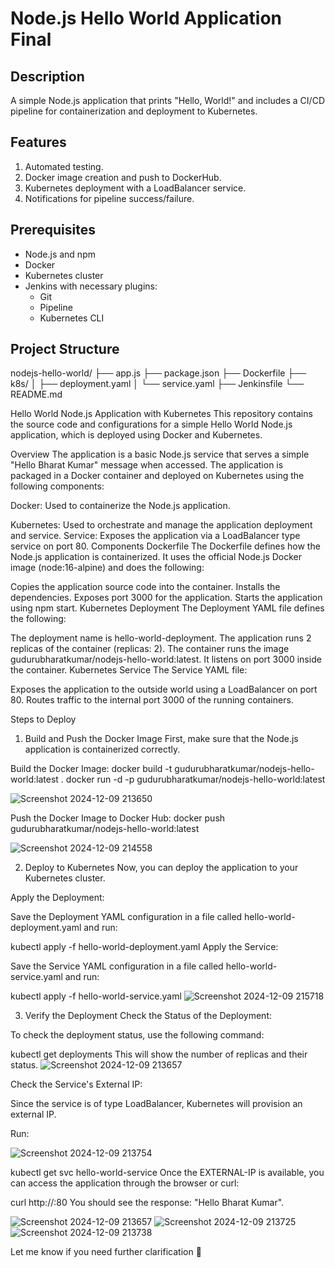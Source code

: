 # Node.js Hello World Application Final

## Description
A simple Node.js application that prints "Hello, World!" and includes a CI/CD pipeline for containerization and deployment to Kubernetes.

## Features
1. Automated testing.
2. Docker image creation and push to DockerHub.
3. Kubernetes deployment with a LoadBalancer service.
4. Notifications for pipeline success/failure.

## Prerequisites
- Node.js and npm
- Docker
- Kubernetes cluster
- Jenkins with necessary plugins:
  - Git
  - Pipeline
  - Kubernetes CLI

## Project Structure
nodejs-hello-world/
├── app.js
├── package.json
├── Dockerfile
├── k8s/
│   ├── deployment.yaml
│   └── service.yaml
├── Jenkinsfile
└── README.md

Hello World Node.js Application with Kubernetes
This repository contains the source code and configurations for a simple Hello World Node.js application, which is deployed using Docker and Kubernetes.

Overview
The application is a basic Node.js service that serves a simple "Hello Bharat Kumar" message when accessed. The application is packaged in a Docker container and deployed on Kubernetes using the following components:

Docker: Used to containerize the Node.js application.

Kubernetes: Used to orchestrate and manage the application deployment and service.
Service: Exposes the application via a LoadBalancer type service on port 80.
Components
Dockerfile
The Dockerfile defines how the Node.js application is containerized. It uses the official Node.js Docker image (node:16-alpine) and does the following:

Copies the application source code into the container.
Installs the dependencies.
Exposes port 3000 for the application.
Starts the application using npm start.
Kubernetes Deployment
The Deployment YAML file defines the following:

The deployment name is hello-world-deployment.
The application runs 2 replicas of the container (replicas: 2).
The container runs the image gudurubharatkumar/nodejs-hello-world:latest.
It listens on port 3000 inside the container.
Kubernetes Service
The Service YAML file:

Exposes the application to the outside world using a LoadBalancer on port 80.
Routes traffic to the internal port 3000 of the running containers.

Steps to Deploy
1. Build and Push the Docker Image
First, make sure that the Node.js application is containerized correctly.

Build the Docker Image:
docker build -t gudurubharatkumar/nodejs-hello-world:latest .
docker run -d -p gudurubharatkumar/nodejs-hello-world:latest

![Screenshot 2024-12-09 213650](https://github.com/user-attachments/assets/8919f13e-ae4b-411e-b850-db751aa02e62)

Push the Docker Image to Docker Hub:
docker push gudurubharatkumar/nodejs-hello-world:latest

![Screenshot 2024-12-09 214558](https://github.com/user-attachments/assets/16cf16ba-3083-491e-9350-8a07d09f4709)


2. Deploy to Kubernetes
Now, you can deploy the application to your Kubernetes cluster.

Apply the Deployment:

Save the Deployment YAML configuration in a file called hello-world-deployment.yaml and run:

kubectl apply -f hello-world-deployment.yaml
Apply the Service:

Save the Service YAML configuration in a file called hello-world-service.yaml and run:

kubectl apply -f hello-world-service.yaml
![Screenshot 2024-12-09 215718](https://github.com/user-attachments/assets/5c1fbcc5-9e0d-40ac-a75a-9e3fb98d7388)


3. Verify the Deployment
Check the Status of the Deployment:

To check the deployment status, use the following command:

kubectl get deployments
This will show the number of replicas and their status.
![Screenshot 2024-12-09 213657](https://github.com/user-attachments/assets/f6f2eb98-f5c4-4323-9be1-09513049598f)

Check the Service's External IP:

Since the service is of type LoadBalancer, Kubernetes will provision an external IP.

Run:

![Screenshot 2024-12-09 213754](https://github.com/user-attachments/assets/66b366a1-a0bb-4336-8aef-6e3c6daa7e24)

kubectl get svc hello-world-service
Once the EXTERNAL-IP is available, you can access the application through the browser or curl:

curl http://<external-ip>:80
You should see the response: "Hello Bharat Kumar".

![Screenshot 2024-12-09 213657](https://github.com/user-attachments/assets/999dbc1b-38e9-48e8-9d2a-b0f10dc7c638)
![Screenshot 2024-12-09 213725](https://github.com/user-attachments/assets/f6c072b8-4d57-4ac8-97cb-8dba3dd1febb)
![Screenshot 2024-12-09 213738](https://github.com/user-attachments/assets/a45f7f88-81aa-4b1f-9380-eb39c5f2bef2)


Let me know if you need further clarification 🚀
